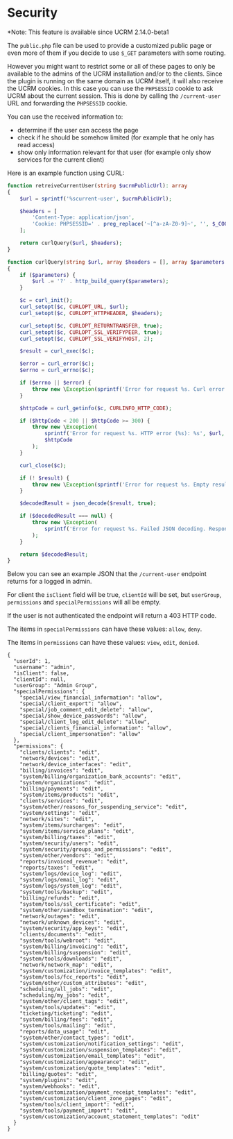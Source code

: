 # Security
*Note: This feature is available since UCRM 2.14.0-beta1

The `public.php` file can be used to provide a customized public page or even more of them if you decide to use `$_GET` parameters with some routing.

However you might want to restrict some or all of these pages to only be available to the admins of the UCRM installation and/or to the clients. Since the plugin is running on the same domain as UCRM itself, it will also receive the UCRM cookies. In this case you can use the `PHPSESSID` cookie to ask UCRM about the current session. This is done by calling the `/current-user` URL and forwarding the `PHPSESSID` cookie.

You can use the received information to:
- determine if the user can access the page
- check if he should be somehow limited (for example that he only has read access)
- show only information relevant for that user (for example only show services for the current client)

Here is an example function using CURL:

```php
function retreiveCurrentUser(string $ucrmPublicUrl): array
{
    $url = sprintf('%scurrent-user', $ucrmPublicUrl);

    $headers = [
        'Content-Type: application/json',
        'Cookie: PHPSESSID=' . preg_replace('~[^a-zA-Z0-9]~', '', $_COOKIE['PHPSESSID'] ?? ''),
    ];

    return curlQuery($url, $headers);
}

function curlQuery(string $url, array $headers = [], array $parameters = []): array
{
    if ($parameters) {
        $url .= '?' . http_build_query($parameters);
    }

    $c = curl_init();
    curl_setopt($c, CURLOPT_URL, $url);
    curl_setopt($c, CURLOPT_HTTPHEADER, $headers);

    curl_setopt($c, CURLOPT_RETURNTRANSFER, true);
    curl_setopt($c, CURLOPT_SSL_VERIFYPEER, true);
    curl_setopt($c, CURLOPT_SSL_VERIFYHOST, 2);

    $result = curl_exec($c);

    $error = curl_error($c);
    $errno = curl_errno($c);

    if ($errno || $error) {
        throw new \Exception(sprintf('Error for request %s. Curl error %s: %s', $url, $errno, $error));
    }

    $httpCode = curl_getinfo($c, CURLINFO_HTTP_CODE);

    if ($httpCode < 200 || $httpCode >= 300) {
        throw new \Exception(
            sprintf('Error for request %s. HTTP error (%s): %s', $url, $httpCode, $result),
            $httpCode
        );
    }

    curl_close($c);

    if (! $result) {
        throw new \Exception(sprintf('Error for request %s. Empty result.', $url));
    }

    $decodedResult = json_decode($result, true);

    if ($decodedResult === null) {
        throw new \Exception(
            sprintf('Error for request %s. Failed JSON decoding. Response: %s', $url, $result)
        );
    }

    return $decodedResult;
}
```

Below you can see an example JSON that the `/current-user` endpoint returns for a logged in admin.

For client the `isClient` field will be true, `clientId` will be set, but `userGroup`, `permissions` and `specialPermissions` will all be empty.

If the user is not authenticated the endpoint will return a 403 HTTP code.

The items in `specialPermissions` can have these values: `allow`, `deny`.

The items in `permissions` can have these values: `view`, `edit`, `denied`.

```
{
  "userId": 1,
  "username": "admin",
  "isClient": false,
  "clientId": null,
  "userGroup": "Admin Group",
  "specialPermissions": {
    "special/view_financial_information": "allow",
    "special/client_export": "allow",
    "special/job_comment_edit_delete": "allow",
    "special/show_device_passwords": "allow",
    "special/client_log_edit_delete": "allow",
    "special/clients_financial_information": "allow",
    "special/client_impersonation": "allow"
  },
  "permissions": {
    "clients/clients": "edit",
    "network/devices": "edit",
    "network/device_interfaces": "edit",
    "billing/invoices": "edit",
    "system/billing/organization_bank_accounts": "edit",
    "system/organizations": "edit",
    "billing/payments": "edit",
    "system/items/products": "edit",
    "clients/services": "edit",
    "system/other/reasons_for_suspending_service": "edit",
    "system/settings": "edit",
    "network/sites": "edit",
    "system/items/surcharges": "edit",
    "system/items/service_plans": "edit",
    "system/billing/taxes": "edit",
    "system/security/users": "edit",
    "system/security/groups_and_permissions": "edit",
    "system/other/vendors": "edit",
    "reports/invoiced_revenue": "edit",
    "reports/taxes": "edit",
    "system/logs/device_log": "edit",
    "system/logs/email_log": "edit",
    "system/logs/system_log": "edit",
    "system/tools/backup": "edit",
    "billing/refunds": "edit",
    "system/tools/ssl_certificate": "edit",
    "system/other/sandbox_termination": "edit",
    "network/outages": "edit",
    "network/unknown_devices": "edit",
    "system/security/app_keys": "edit",
    "clients/documents": "edit",
    "system/tools/webroot": "edit",
    "system/billing/invoicing": "edit",
    "system/billing/suspension": "edit",
    "system/tools/downloads": "edit",
    "network/network_map": "edit",
    "system/customization/invoice_templates": "edit",
    "system/tools/fcc_reports": "edit",
    "system/other/custom_attributes": "edit",
    "scheduling/all_jobs": "edit",
    "scheduling/my_jobs": "edit",
    "system/other/client_tags": "edit",
    "system/tools/updates": "edit",
    "ticketing/ticketing": "edit",
    "system/billing/fees": "edit",
    "system/tools/mailing": "edit",
    "reports/data_usage": "edit",
    "system/other/contact_types": "edit",
    "system/customization/notification_settings": "edit",
    "system/customization/suspension_templates": "edit",
    "system/customization/email_templates": "edit",
    "system/customization/appearance": "edit",
    "system/customization/quote_templates": "edit",
    "billing/quotes": "edit",
    "system/plugins": "edit",
    "system/webhooks": "edit",
    "system/customization/payment_receipt_templates": "edit",
    "system/customization/client_zone_pages": "edit",
    "system/tools/client_import": "edit",
    "system/tools/payment_import": "edit",
    "system/customization/account_statement_templates": "edit"
  }
}
```
